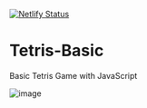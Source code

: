 [![Netlify Status](https://api.netlify.com/api/v1/badges/59ab552c-665f-47e1-ba12-0990b8dfe715/deploy-status)](https://app.netlify.com/sites/peaceful-douhua-766d5c/deploys)

# Tetris-Basic
Basic Tetris Game with JavaScript

![image](https://user-images.githubusercontent.com/74496368/193831007-654843ff-7bab-4374-9f31-62114ca34efc.png)
